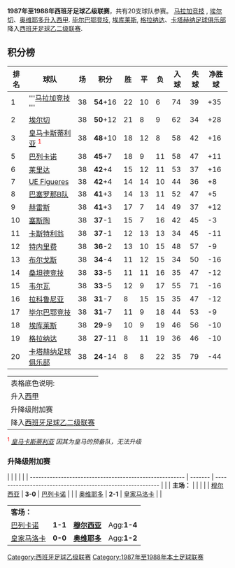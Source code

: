 **1987年至1988年西班牙足球乙级联赛**，共有20支球队参赛。 [马拉加竞技](https://zh.wikipedia.org/wiki/马拉加竞技俱乐部 "wikilink") , [埃尔切](../Page/埃尔切足球俱乐部.md "wikilink")、[奥维耶多升入](../Page/皇家奥维耶多.md "wikilink")[西甲](https://zh.wikipedia.org/wiki/西班牙足球甲级联赛 "wikilink"). [毕尔巴鄂竞技](https://zh.wikipedia.org/wiki/毕尔巴鄂竞技 "wikilink"), [埃库莱斯](https://zh.wikipedia.org/wiki/埃库莱斯足球俱乐部 "wikilink"), [格拉纳达](../Page/格拉纳达足球俱乐部.md "wikilink")、[卡塔赫纳足球俱乐部](../Page/卡塔赫纳足球俱乐部.md "wikilink") 降入[西班牙足球乙二级联赛](../Page/西班牙足球乙二级联赛.md "wikilink").

## 积分榜

| 排名 | 球队                                                                                                | 场  | 积分        | 胜  | 平  | 负  | 入球 | 失球 | 净胜球                                     |
| -- | ------------------------------------------------------------------------------------------------- | -- | --------- | -- | -- | -- | -- | -- | --------------------------------------- |
| 1  | '''[马拉加竞技](https://zh.wikipedia.org/wiki/马拉加竞技俱乐部 "wikilink") '''                                 | 38 | **54**+16 | 22 | 10 | 6  | 74 | 39 | \+35                                    |
| 2  | [埃尔切](../Page/埃尔切足球俱乐部.md "wikilink")                                                             | 38 | **50**+12 | 21 | 8  | 9  | 62 | 34 | \+28                                    |
| 3  | [皇马卡斯蒂利亚](https://zh.wikipedia.org/wiki/皇马卡斯蒂利亚 "wikilink") <sup><FONT color="red">1</FONT></sup> | 38 | **48**+10 | 18 | 12 | 8  | 58 | 42 | \+16 |- \! style="background:\#7FFFD4;" |
| 5  | [巴列卡诺](https://zh.wikipedia.org/wiki/巴列卡诺足球俱乐部 "wikilink")                                        | 38 | **45**+7  | 18 | 9  | 11 | 58 | 47 | \+11                                    |
| 6  | [莱里达](https://zh.wikipedia.org/wiki/莱里达体育联盟 "wikilink")                                           | 38 | **42**+4  | 15 | 12 | 11 | 53 | 37 | \+16                                    |
| 7  | [UE Figueres](https://zh.wikipedia.org/wiki/UE_Figueres "wikilink")                               | 38 | **42**+4  | 14 | 14 | 10 | 44 | 36 | \+8                                     |
| 8  | [巴塞罗那B队](https://zh.wikipedia.org/wiki/巴塞罗那B队 "wikilink")                                         | 38 | **41**+3  | 14 | 13 | 11 | 52 | 47 | \+5                                     |
| 9  | [赫雷斯](https://zh.wikipedia.org/wiki/赫雷斯足球俱乐部 "wikilink")                                          | 38 | **41**+3  | 17 | 7  | 14 | 49 | 37 | \+12                                    |
| 10 | [塞斯陶](https://zh.wikipedia.org/wiki/塞斯陶体育俱乐部 "wikilink")                                          | 38 | **37**-1  | 15 | 7  | 16 | 42 | 45 | \-3                                     |
| 11 | [卡斯特利翁](https://zh.wikipedia.org/wiki/卡斯特利翁竞技俱乐部 "wikilink")                                      | 38 | **37**-1  | 12 | 13 | 13 | 34 | 45 | \-11                                    |
| 12 | [特内里费](https://zh.wikipedia.org/wiki/特内里费竞技俱乐部 "wikilink")                                        | 38 | **36**-2  | 13 | 10 | 15 | 48 | 57 | \-9                                     |
| 13 | [布尔戈斯](https://zh.wikipedia.org/wiki/皇家布尔戈斯足球俱乐部 "wikilink")                                      | 38 | **34**-4  | 11 | 12 | 15 | 34 | 50 | \-16                                    |
| 14 | [桑坦德竞技](https://zh.wikipedia.org/wiki/桑坦德竞技 "wikilink")                                           | 38 | **33**-5  | 11 | 11 | 16 | 35 | 47 | \-12                                    |
| 15 | [韦尔瓦](https://zh.wikipedia.org/wiki/韦尔瓦足球俱乐部 "wikilink")                                          | 38 | **33**-5  | 12 | 9  | 17 | 55 | 71 | \-16                                    |
| 16 | [拉科鲁尼亚](https://zh.wikipedia.org/wiki/拉科鲁尼亚竞技 "wikilink")                                         | 38 | **31**-7  | 8  | 15 | 15 | 35 | 47 | \-12                                    |
| 17 | [毕尔巴鄂竞技](https://zh.wikipedia.org/wiki/毕尔巴鄂竞技 "wikilink")                                         | 38 | **31**-7  | 11 | 9  | 18 | 44 | 53 | \-9                                     |
| 18 | [埃库莱斯](https://zh.wikipedia.org/wiki/埃库莱斯足球俱乐部 "wikilink")                                        | 38 | **29**-9  | 10 | 9  | 19 | 46 | 56 | \-10                                    |
| 19 | [格拉纳达](../Page/格拉纳达足球俱乐部.md "wikilink")                                                           | 38 | **27**-11 | 8  | 11 | 19 | 36 | 46 | \-10                                    |
| 20 | [卡塔赫纳足球俱乐部](../Page/卡塔赫纳足球俱乐部.md "wikilink")                                                      | 38 | **24**-14 | 8  | 8  | 22 | 35 | 79 | \-44                                    |

|                                                            |
| ---------------------------------------------------------- |
| 表格底色说明:                                                    |
| 升入[西甲](https://zh.wikipedia.org/wiki/西班牙足球甲级联赛 "wikilink") |
| 升降级附加赛                                                     |
| 降入[西班牙足球乙二级联赛](../Page/西班牙足球乙二级联赛.md "wikilink")           |

<sup><FONT color="red">1</FONT></sup> *[皇马卡斯蒂利亚](https://zh.wikipedia.org/wiki/皇马卡斯蒂利亚 "wikilink") 因其为皇马的预备队，无法升级*

### 升降级附加赛

|                                                         |         |                                                            |  |
| ------------------------------------------------------- | ------- | ---------------------------------------------------------- |  |
| **主场：**                                                 |         |                                                            |  |
| [穆尔西亚](https://zh.wikipedia.org/wiki/皇家穆尔西亚 "wikilink") | **3-0** | [巴列卡诺](https://zh.wikipedia.org/wiki/巴列卡诺足球俱乐部 "wikilink") |  |
| [奥维耶多](../Page/皇家奥维耶多.md "wikilink")                    | **2-1** | [皇家马洛卡](https://zh.wikipedia.org/wiki/皇家马洛卡 "wikilink")    |  |

|                                                            |         |                                                             |             |
| ---------------------------------------------------------- | ------- | ----------------------------------------------------------- | ----------- |
| **客场：**                                                    |         |                                                             |             |
| [巴列卡诺](https://zh.wikipedia.org/wiki/巴列卡诺足球俱乐部 "wikilink") | **1-1** | **[穆尔西亚](https://zh.wikipedia.org/wiki/皇家穆尔西亚 "wikilink")** | Agg:**1-4** |
| [皇家马洛卡](https://zh.wikipedia.org/wiki/皇家马洛卡 "wikilink")    | **0-0** | **[奥维耶多](../Page/皇家奥维耶多.md "wikilink")**                    | Agg:**1-2** |

[Category:西班牙足球乙级联赛](https://zh.wikipedia.org/wiki/Category:西班牙足球乙级联赛 "wikilink") [Category:1987年至1988年本土足球联赛](https://zh.wikipedia.org/wiki/Category:1987年至1988年本土足球联赛 "wikilink")